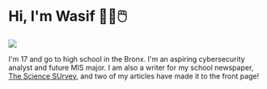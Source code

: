 # Hi, I'm Wasif 🧑‍💻🖱️

<img src="https://preview.redd.it/post-your-silly-cat-selfies-v0-9frjxiht4ehe1.jpeg?width=640&crop=smart&auto=webp&s=96122dbb4232381aef47454fa920d5741685cc8e">

I'm 17 and go to high school in the Bronx. I'm an aspiring cybersecurity analyst and future MIS major. I am also a writer for my school newspaper, [The Science SUrvey](https://thesciencesurvey.com/staff_name/wasif-habib/), and two of my articles have made it to the front page!

